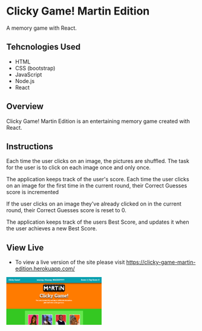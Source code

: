 # Clicky Game! Martin Edition

A memory game with React.

## Tehcnologies Used

- HTML
- CSS (bootstrap)
- JavaScript
- Node.js
- React

## Overview

Clicky Game! Martin Edition is an entertaining memory game created with React.

## Instructions

Each time the user clicks on an image, the pictures are shuffled. The task for the user is to click on each image once and only once.

The application keeps track of the user's score. Each time the user clicks on an image for the first time in the current round, their Correct Guesses score is incremented

If the user clicks on an image they've already clicked on in the current round, their Correct Guesses score is reset to 0.

The application keeps track of the users Best Score, and updates it when the user achieves a new Best Score.

## View Live

- To view a live version of the site please visit https://clicky-game-martin-edition.herokuapp.com/

<a target="_blank"><img src="https://github.com/Manuel-Padilla/clicky_game/blob/master/public/snapshot.png" alt="Clicky Game!" style="width: 50%; height: 50%;"></a>
